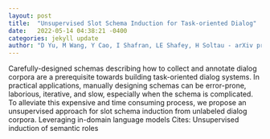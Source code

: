 ```yaml
---
layout: post
title:  "Unsupervised Slot Schema Induction for Task-oriented Dialog"
date:   2022-05-14 04:38:21 -0400
categories: jekyll update
author: "D Yu, M Wang, Y Cao, I Shafran, LE Shafey, H Soltau - arXiv preprint arXiv , 2022"
---
```

Carefully-designed schemas describing how to collect and annotate dialog corpora are a prerequisite towards building task-oriented dialog systems. In practical applications, manually designing schemas can be error-prone, laborious, iterative, and slow, especially when the schema is complicated. To alleviate this expensive and time consuming process, we propose an unsupervised approach for slot schema induction from unlabeled dialog corpora. Leveraging in-domain language models Cites: Unsupervised induction of semantic roles